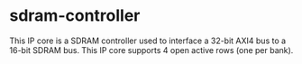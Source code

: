# sdram-controller
This IP core is a SDRAM controller used to interface a 32-bit AXI4 bus to a 16-bit SDRAM bus. This IP core supports 4 open active rows (one per bank).
